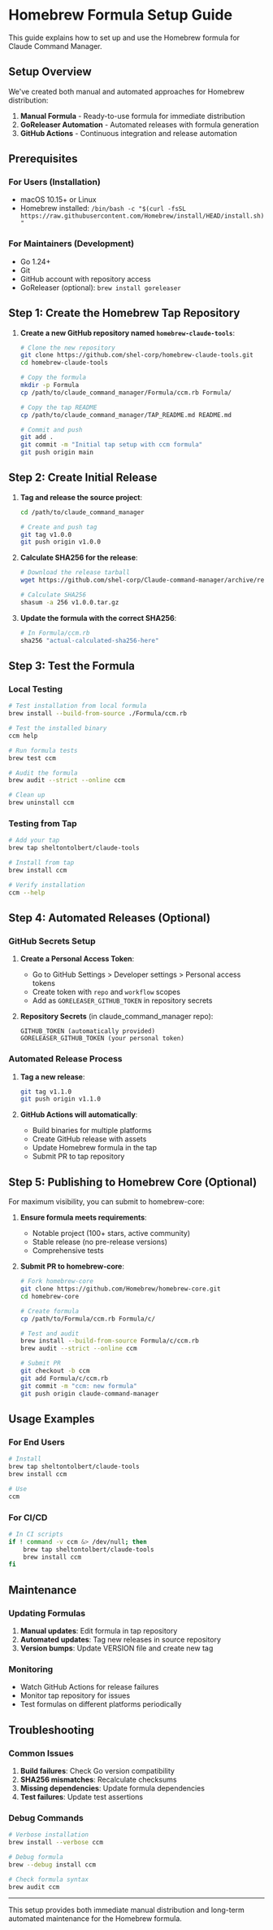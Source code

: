 # Homebrew Formula Setup Guide

This guide explains how to set up and use the Homebrew formula for Claude Command Manager.

## Setup Overview

We've created both manual and automated approaches for Homebrew distribution:

1. **Manual Formula** - Ready-to-use formula for immediate distribution
2. **GoReleaser Automation** - Automated releases with formula generation
3. **GitHub Actions** - Continuous integration and release automation

## Prerequisites

### For Users (Installation)
- macOS 10.15+ or Linux
- Homebrew installed: `/bin/bash -c "$(curl -fsSL https://raw.githubusercontent.com/Homebrew/install/HEAD/install.sh)"`

### For Maintainers (Development)
- Go 1.24+
- Git
- GitHub account with repository access
- GoReleaser (optional): `brew install goreleaser`

## Step 1: Create the Homebrew Tap Repository

1. **Create a new GitHub repository named `homebrew-claude-tools`**:
   ```bash
   # Clone the new repository
   git clone https://github.com/shel-corp/homebrew-claude-tools.git
   cd homebrew-claude-tools
   
   # Copy the formula
   mkdir -p Formula
   cp /path/to/claude_command_manager/Formula/ccm.rb Formula/
   
   # Copy the tap README
   cp /path/to/claude_command_manager/TAP_README.md README.md
   
   # Commit and push
   git add .
   git commit -m "Initial tap setup with ccm formula"
   git push origin main
   ```

## Step 2: Create Initial Release

1. **Tag and release the source project**:
   ```bash
   cd /path/to/claude_command_manager
   
   # Create and push tag
   git tag v1.0.0
   git push origin v1.0.0
   ```

2. **Calculate SHA256 for the release**:
   ```bash
   # Download the release tarball
   wget https://github.com/shel-corp/Claude-command-manager/archive/refs/tags/v1.0.0.tar.gz
   
   # Calculate SHA256
   shasum -a 256 v1.0.0.tar.gz
   ```

3. **Update the formula with the correct SHA256**:
   ```ruby
   # In Formula/ccm.rb
   sha256 "actual-calculated-sha256-here"
   ```

## Step 3: Test the Formula

### Local Testing

```bash
# Test installation from local formula
brew install --build-from-source ./Formula/ccm.rb

# Test the installed binary
ccm help

# Run formula tests
brew test ccm

# Audit the formula
brew audit --strict --online ccm

# Clean up
brew uninstall ccm
```

### Testing from Tap

```bash
# Add your tap
brew tap sheltontolbert/claude-tools

# Install from tap
brew install ccm

# Verify installation
ccm --help
```

## Step 4: Automated Releases (Optional)

### GitHub Secrets Setup

1. **Create a Personal Access Token**:
   - Go to GitHub Settings > Developer settings > Personal access tokens
   - Create token with `repo` and `workflow` scopes
   - Add as `GORELEASER_GITHUB_TOKEN` in repository secrets

2. **Repository Secrets** (in claude_command_manager repo):
   ```
   GITHUB_TOKEN (automatically provided)
   GORELEASER_GITHUB_TOKEN (your personal token)
   ```

### Automated Release Process

1. **Tag a new release**:
   ```bash
   git tag v1.1.0
   git push origin v1.1.0
   ```

2. **GitHub Actions will automatically**:
   - Build binaries for multiple platforms
   - Create GitHub release with assets
   - Update Homebrew formula in the tap
   - Submit PR to tap repository

## Step 5: Publishing to Homebrew Core (Optional)

For maximum visibility, you can submit to homebrew-core:

1. **Ensure formula meets requirements**:
   - Notable project (100+ stars, active community)
   - Stable release (no pre-release versions)
   - Comprehensive tests

2. **Submit PR to homebrew-core**:
   ```bash
   # Fork homebrew-core
   git clone https://github.com/Homebrew/homebrew-core.git
   cd homebrew-core
   
   # Create formula
   cp /path/to/Formula/ccm.rb Formula/c/
   
   # Test and audit
   brew install --build-from-source Formula/c/ccm.rb
   brew audit --strict --online ccm
   
   # Submit PR
   git checkout -b ccm
   git add Formula/c/ccm.rb
   git commit -m "ccm: new formula"
   git push origin claude-command-manager
   ```

## Usage Examples

### For End Users

```bash
# Install
brew tap sheltontolbert/claude-tools
brew install ccm

# Use
ccm
```

### For CI/CD

```bash
# In CI scripts
if ! command -v ccm &> /dev/null; then
    brew tap sheltontolbert/claude-tools
    brew install ccm
fi
```

## Maintenance

### Updating Formulas

1. **Manual updates**: Edit formula in tap repository
2. **Automated updates**: Tag new releases in source repository
3. **Version bumps**: Update VERSION file and create new tag

### Monitoring

- Watch GitHub Actions for release failures
- Monitor tap repository for issues
- Test formulas on different platforms periodically

## Troubleshooting

### Common Issues

1. **Build failures**: Check Go version compatibility
2. **SHA256 mismatches**: Recalculate checksums
3. **Missing dependencies**: Update formula dependencies
4. **Test failures**: Update test assertions

### Debug Commands

```bash
# Verbose installation
brew install --verbose ccm

# Debug formula
brew --debug install ccm

# Check formula syntax
brew audit ccm
```

---

This setup provides both immediate manual distribution and long-term automated maintenance for the Homebrew formula.